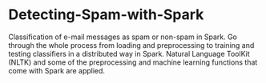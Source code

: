 # Detecting-Spam-with-Spark

Classification of e-mail messages as spam or non-spam in Spark. Go through the whole process from loading and preprocessing to training and testing classifiers in a distributed way in Spark. Natural Language ToolKit (NLTK) and some of the preprocessing and machine learning functions that come with Spark are applied.
